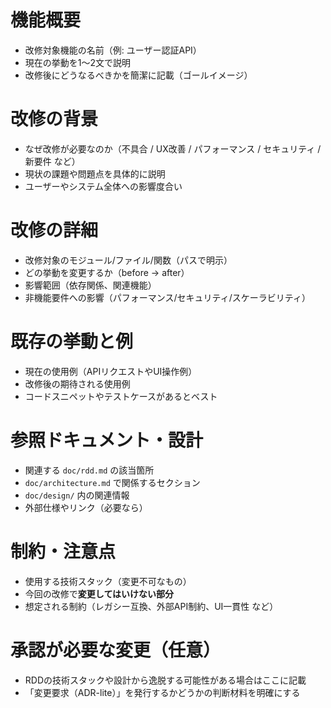 # 機能概要
- 改修対象機能の名前（例: ユーザー認証API）
- 現在の挙動を1〜2文で説明
- 改修後にどうなるべきかを簡潔に記載（ゴールイメージ）

# 改修の背景
- なぜ改修が必要なのか（不具合 / UX改善 / パフォーマンス / セキュリティ / 新要件 など）
- 現状の課題や問題点を具体的に説明
- ユーザーやシステム全体への影響度合い

# 改修の詳細
- 改修対象のモジュール/ファイル/関数（パスで明示）
- どの挙動を変更するか（before → after）
- 影響範囲（依存関係、関連機能）
- 非機能要件への影響（パフォーマンス/セキュリティ/スケーラビリティ）

# 既存の挙動と例
- 現在の使用例（APIリクエストやUI操作例）
- 改修後の期待される使用例
- コードスニペットやテストケースがあるとベスト

# 参照ドキュメント・設計
- 関連する `doc/rdd.md` の該当箇所
- `doc/architecture.md` で関係するセクション
- `doc/design/` 内の関連情報
- 外部仕様やリンク（必要なら）

# 制約・注意点
- 使用する技術スタック（変更不可なもの）
- 今回の改修で**変更してはいけない部分**
- 想定される制約（レガシー互換、外部API制約、UI一貫性 など）

# 承認が必要な変更（任意）
- RDDの技術スタックや設計から逸脱する可能性がある場合はここに記載
- 「変更要求（ADR-lite）」を発行するかどうかの判断材料を明確にする
